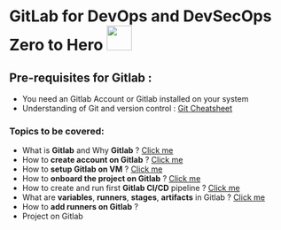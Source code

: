 # GitLab for DevOps and DevSecOps Zero to Hero  <img src="https://github.com/DevMadhup/GitLab-Zero-to-Hero/blob/main/Assets/Gitlab-1.png" height="45px" width="45px"/>

## Pre-requisites for Gitlab :
- You need an Gitlab Account or Gitlab installed on your system
- Understanding of Git and version control : <a href="https://github.com/DevMadhup/GitLab-Zero-to-Hero/blob/main/Assets/git-cheat-sheet.pdf" >Git Cheatsheet</a>

### Topics to be covered: 
- What is <b>Gitlab</b> and Why <b>Gitlab</b> ? <a href="https://github.com/DevMadhup/GitLab-Zero-to-Hero/blob/main/Day-1/README.md">Click me</a>
- How to <b>create account on Gitlab</b> ? <a href="https://github.com/DevMadhup/GitLab-Zero-to-Hero/blob/main/Day-1/README.md">Click me</a>
- How to <b>setup Gitlab on VM</b> ? <a href="https://github.com/DevMadhup/GitLab-Zero-to-Hero/blob/main/Day-1/README.md">Click me</a>
- How to <b>onboard the project on Gitlab</b> ? <a href="https://github.com/DevMadhup/GitLab-Zero-to-Hero/blob/main/Day-2/README.md">Click me</a>
- How to create and run first <b>Gitlab CI/CD</b> pipeline ? <a href="https://github.com/DevMadhup/GitLab-Zero-to-Hero/blob/main/Day-2/README.md">Click me</a>
- What are <b>variables</b>, <b>runners</b>, <b>stages</b>, <b>artifacts</b> in Gitlab ? <a href="https://github.com/DevMadhup/GitLab-Zero-to-Hero/tree/main/Day-3">Click me</a>
- How to <b>add runners on Gitlab</b> ?
- Project on Gitlab 
